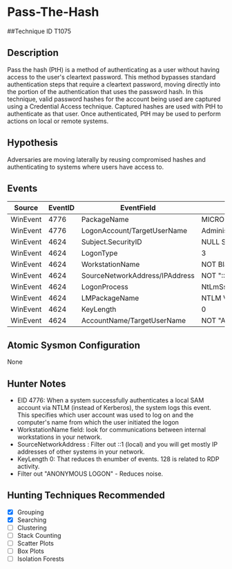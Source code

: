 # Pass-The-Hash
##Technique ID
T1075


## Description
Pass the hash (PtH) is a method of authenticating as a user without having access to the user's cleartext password. This method bypasses standard authentication steps that require a cleartext password, moving directly into the portion of the authentication that uses the password hash. In this technique, valid password hashes for the account being used are captured using a Credential Access technique. Captured hashes are used with PtH to authenticate as that user. Once authenticated, PtH may be used to perform actions on local or remote systems.


## Hypothesis
Adversaries are moving laterally by reusing compromised hashes and authenticating to systems where users have access to. 


## Events

| Source | EventID | EventField | Details | Reference | 
|--------|---------|-------|---------|-----------| 
| WinEvent | 4776 | PackageName | MICROSOFT_AUTHENTICATION_PACKAGE_V1_0 | Cyb3rWard0g |
| WinEvent | 4776 | LogonAccount/TargetUserName | Administrator (RID 500) | Cyb3rWard0g |
| WinEvent | 4624 | Subject.SecurityID | NULL SID OR "S-1-0-0" | Cyb3rWard0g |
| WinEvent | 4624 | LogonType | 3 | Cyb3rWard0g |
| WinEvent | 4624 | WorkstationName | NOT Blank (localSystem) | Cyb3rWard0g |
| WinEvent | 4624 | SourceNetworkAddress/IPAddress | NOT "::1" | Cyb3rWard0g |
| WinEvent | 4624 | LogonProcess | NtLmSsp | Cyb3rWard0g |
| WinEvent | 4624 | LMPackageName | NTLM V2 | Cyb3rWard0g |
| WinEvent | 4624 | KeyLength | 0 | Cyb3rWard0g |
| WinEvent | 4624 | AccountName/TargetUserName | NOT "ANONYMOUS LOGON" | [MITRE CAR](https://car.mitre.org/wiki/CAR-2016-04-004) |


## Atomic Sysmon Configuration
None


## Hunter Notes
* EID 4776: When a system successfully authenticates a local SAM account via NTLM (instead of Kerberos), the system logs this event. This specifies which user account was used to log on and the computer's name from which the user initiated the logon
* WorkstationName field: look for communications between internal workstations in your network.
* SourceNetworkAddress : Filter out ::1 (local) and you will get mostly IP addresses of other systems in your network.
* KeyLength 0: That reduces th enumber of events. 128 is related to RDP activity.
* Filter out "ANONYMOUS LOGON" - Reduces noise.

	
## Hunting Techniques Recommended

- [x] Grouping
- [x] Searching
- [ ] Clustering
- [ ] Stack Counting
- [ ] Scatter Plots
- [ ] Box Plots
- [ ] Isolation Forests

